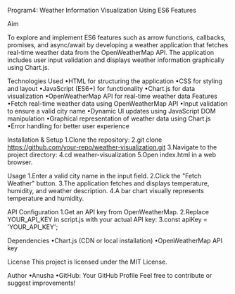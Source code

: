 Program4: Weather Information Visualization Using ES6 Features




Aim

To explore and implement ES6 features such as arrow functions, callbacks, promises, and async/await by developing a weather application that fetches real-time weather data from the OpenWeatherMap API. The application includes user input validation and displays weather information graphically using Chart.js.

Technologies Used
•HTML for structuring the application
•CSS for styling and layout
•JavaScript (ES6+) for functionality
•Chart.js for data visualization
•OpenWeatherMap API for real-time weather data
Features
•Fetch real-time weather data using OpenWeatherMap API
•Input validation to ensure a valid city name
•Dynamic UI updates using JavaScript DOM manipulation
•Graphical representation of weather data using Chart.js
•Error handling for better user experience

Installation & Setup
1.Clone the repository:
2.git clone https://github.com/your-repo/weather-visualization.git
3.Navigate to the project directory:
4.cd weather-visualization
5.Open index.html in a web browser.

Usage
1.Enter a valid city name in the input field.
2.Click the "Fetch Weather" button.
3.The application fetches and displays temperature, humidity, and weather description.
4.A bar chart visually represents temperature and humidity.

API Configuration
1.Get an API key from OpenWeatherMap.
2.Replace YOUR_API_KEY in script.js with your actual API key:
3.const apiKey = 'YOUR_API_KEY';

Dependencies
•Chart.js (CDN or local installation)
•OpenWeatherMap API key

License
This project is licensed under the MIT License.

Author
•Anusha
•GitHub: Your GitHub Profile
Feel free to contribute or suggest improvements!

